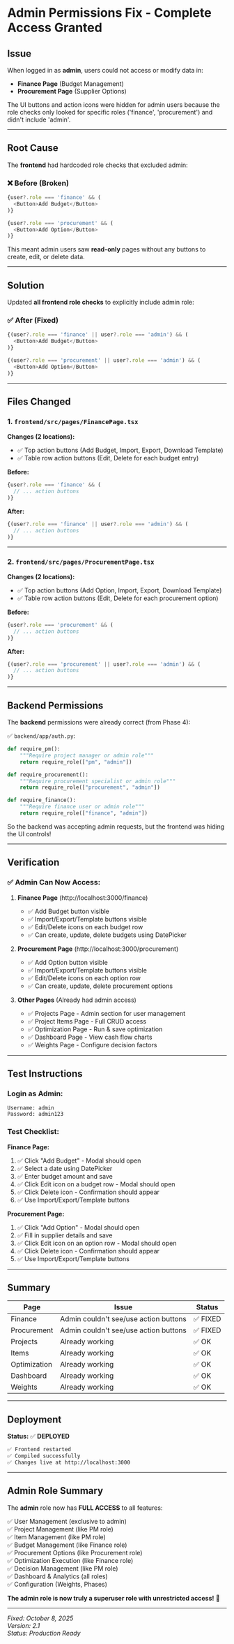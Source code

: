 # Admin Permissions Fix - Complete Access Granted

## Issue
When logged in as **admin**, users could not access or modify data in:
- **Finance Page** (Budget Management)
- **Procurement Page** (Supplier Options)

The UI buttons and action icons were hidden for admin users because the role checks only looked for specific roles ('finance', 'procurement') and didn't include 'admin'.

---

## Root Cause

The **frontend** had hardcoded role checks that excluded admin:

### ❌ Before (Broken)
```typescript
{user?.role === 'finance' && (
  <Button>Add Budget</Button>
)}

{user?.role === 'procurement' && (
  <Button>Add Option</Button>
)}
```

This meant admin users saw **read-only** pages without any buttons to create, edit, or delete data.

---

## Solution

Updated **all frontend role checks** to explicitly include admin role:

### ✅ After (Fixed)
```typescript
{(user?.role === 'finance' || user?.role === 'admin') && (
  <Button>Add Budget</Button>
)}

{(user?.role === 'procurement' || user?.role === 'admin') && (
  <Button>Add Option</Button>
)}
```

---

## Files Changed

### 1. `frontend/src/pages/FinancePage.tsx`
**Changes (2 locations):**
- ✅ Top action buttons (Add Budget, Import, Export, Download Template)
- ✅ Table row action buttons (Edit, Delete for each budget entry)

**Before:**
```typescript
{user?.role === 'finance' && (
  // ... action buttons
)}
```

**After:**
```typescript
{(user?.role === 'finance' || user?.role === 'admin') && (
  // ... action buttons
)}
```

---

### 2. `frontend/src/pages/ProcurementPage.tsx`
**Changes (2 locations):**
- ✅ Top action buttons (Add Option, Import, Export, Download Template)
- ✅ Table row action buttons (Edit, Delete for each procurement option)

**Before:**
```typescript
{user?.role === 'procurement' && (
  // ... action buttons
)}
```

**After:**
```typescript
{(user?.role === 'procurement' || user?.role === 'admin') && (
  // ... action buttons
)}
```

---

## Backend Permissions

The **backend** permissions were already correct (from Phase 4):

✅ `backend/app/auth.py`:
```python
def require_pm():
    """Require project manager or admin role"""
    return require_role(["pm", "admin"])

def require_procurement():
    """Require procurement specialist or admin role"""
    return require_role(["procurement", "admin"])

def require_finance():
    """Require finance user or admin role"""
    return require_role(["finance", "admin"])
```

So the backend was accepting admin requests, but the frontend was hiding the UI controls!

---

## Verification

### ✅ Admin Can Now Access:

1. **Finance Page** (http://localhost:3000/finance)
   - ✅ Add Budget button visible
   - ✅ Import/Export/Template buttons visible
   - ✅ Edit/Delete icons on each budget row
   - ✅ Can create, update, delete budgets using DatePicker

2. **Procurement Page** (http://localhost:3000/procurement)
   - ✅ Add Option button visible
   - ✅ Import/Export/Template buttons visible
   - ✅ Edit/Delete icons on each option row
   - ✅ Can create, update, delete procurement options

3. **Other Pages** (Already had admin access)
   - ✅ Projects Page - Admin section for user management
   - ✅ Project Items Page - Full CRUD access
   - ✅ Optimization Page - Run & save optimization
   - ✅ Dashboard Page - View cash flow charts
   - ✅ Weights Page - Configure decision factors

---

## Test Instructions

### Login as Admin:
```
Username: admin
Password: admin123
```

### Test Checklist:

**Finance Page:**
1. ✅ Click "Add Budget" - Modal should open
2. ✅ Select a date using DatePicker
3. ✅ Enter budget amount and save
4. ✅ Click Edit icon on a budget row - Modal should open
5. ✅ Click Delete icon - Confirmation should appear
6. ✅ Use Import/Export/Template buttons

**Procurement Page:**
1. ✅ Click "Add Option" - Modal should open
2. ✅ Fill in supplier details and save
3. ✅ Click Edit icon on an option row - Modal should open
4. ✅ Click Delete icon - Confirmation should appear
5. ✅ Use Import/Export/Template buttons

---

## Summary

| Page | Issue | Status |
|------|-------|--------|
| Finance | Admin couldn't see/use action buttons | ✅ FIXED |
| Procurement | Admin couldn't see/use action buttons | ✅ FIXED |
| Projects | Already working | ✅ OK |
| Items | Already working | ✅ OK |
| Optimization | Already working | ✅ OK |
| Dashboard | Already working | ✅ OK |
| Weights | Already working | ✅ OK |

---

## Deployment

**Status:** ✅ **DEPLOYED**

```bash
✅ Frontend restarted
✅ Compiled successfully
✅ Changes live at http://localhost:3000
```

---

## Admin Role Summary

The **admin** role now has **FULL ACCESS** to all features:

✅ User Management (exclusive to admin)  
✅ Project Management (like PM role)  
✅ Item Management (like PM role)  
✅ Budget Management (like Finance role)  
✅ Procurement Options (like Procurement role)  
✅ Optimization Execution (like Finance role)  
✅ Decision Management (like PM role)  
✅ Dashboard & Analytics (all roles)  
✅ Configuration (Weights, Phases)  

**The admin role is now truly a superuser role with unrestricted access!** 🎉

---

*Fixed: October 8, 2025*  
*Version: 2.1*  
*Status: Production Ready*

